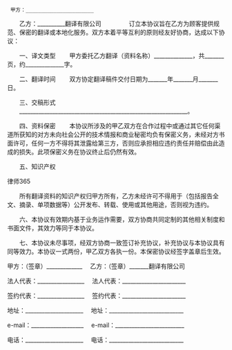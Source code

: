 
     甲方：______________________
　　乙方：__________翻译有限公司
　　
　　订立本协议旨在乙方为顾客提供规范、保密的翻译或本地化服务。双方本着平等互利的原则经友好协商，达成以下协议：


　　一、译文类型
　　甲方委托乙方翻译（资料名称）______________，共_______页，约______________字。


　　二、翻译时间
　　双方协定翻译稿件交付日期为_______年_______月_______日。


　　三、交稿形式
　　_____________________________________________________________。


　　四、资料保密
　　本协议所涉及的甲乙双方在合作过程中或通过其它任何渠道所获知的对方未向社会公开的技术情报和商业秘密均负有保密义务，未经对方书面许可，任何一方不得将其泄露给第三方，否则应承担相应违约责任并赔偿由此造成的损失。此项保密义务在协议终止后仍然有效。


　　五、知识产权




 
律师365






　　所有翻译资料的知识产权归甲方所有，乙方未经许可不得用于（包括报告全文、摘录、单项数据等）公开发布、转载、使用或其他用途，否则视为违约。




　　六、本协议有效期内基于业务运作需要，双方协商共同定制的其他相关制度和书面文件，其效力等同于本协议。


　　七、本协议未尽事项，经双方协商一致签订补充协议，补充协议与本协议具有同等效力。本协议一式两份，甲乙双方各执一份。本保密协议经签字盖章后生效。


 



 甲方：（签章）_____________　  乙方：（签章）_______翻译有限公司
 
法人代表：_________________　  法人代表：_______________________
 
签约代表：_________________　  签约代表：_______________________
 
地址：_____________________　  地址：___________________________
 
e-mail：___________________  　e-mail：_________________________
 
电话：_____________________　  电话：___________________________
 

 
 

 
 
 
  
 
  
 
   


   
 

   


   


   
 
 
  
 
 
 

